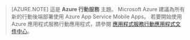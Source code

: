 >[AZURE.NOTE] 這是 **Azure 行動服務** 主題。  Microsoft Azure 建議為所有新的行動後端部署使用 Azure App Service Mobile Apps。
若要開始使用 Azure 應用程式服務行動應用程式，請參閱 [應用程式服務行動應用程式文件中心](/documentation/services/app-service/mobile)。


